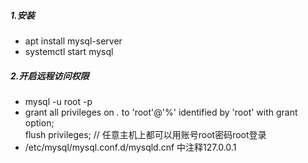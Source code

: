 ##### 1.安装
- apt install mysql-server
- systemctl start mysql

##### 2.开启远程访问权限
- mysql -u root -p 
- grant all privileges on *.* to 'root'@'%' identified by 'root' with grant option;  
  flush privileges; 
  // 任意主机上都可以用账号root密码root登录
- /etc/mysql/mysql.conf.d/mysqld.cnf 中注释127.0.0.1
